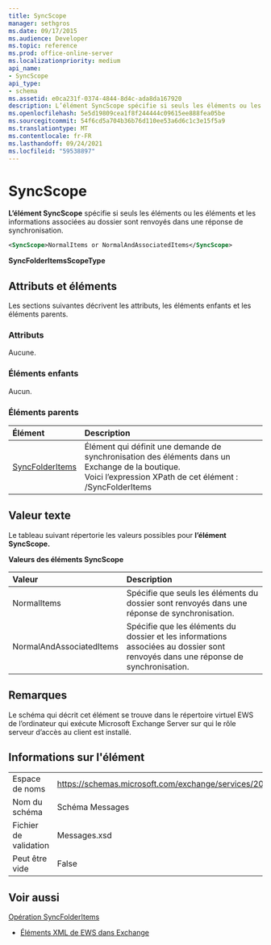 ```yaml
---
title: SyncScope
manager: sethgros
ms.date: 09/17/2015
ms.audience: Developer
ms.topic: reference
ms.prod: office-online-server
ms.localizationpriority: medium
api_name:
- SyncScope
api_type:
- schema
ms.assetid: e0ca231f-0374-4844-8d4c-ada8da167920
description: L’élément SyncScope spécifie si seuls les éléments ou les éléments et les informations associées au dossier sont renvoyés dans une réponse de synchronisation.
ms.openlocfilehash: 5e5d19809cea1f8f244444c09615ee888fea05be
ms.sourcegitcommit: 54f6cd5a704b36b76d110ee53a6d6c1c3e15f5a9
ms.translationtype: MT
ms.contentlocale: fr-FR
ms.lasthandoff: 09/24/2021
ms.locfileid: "59538897"
---
```

# <a name="syncscope"></a>SyncScope

**L’élément SyncScope** spécifie si seuls les éléments ou les éléments et les informations associées au dossier sont renvoyés dans une réponse de synchronisation. 
  
```xml
<SyncScope>NormalItems or NormalAndAssociatedItems</SyncScope>
```

 **SyncFolderItemsScopeType**
## <a name="attributes-and-elements"></a>Attributs et éléments

Les sections suivantes décrivent les attributs, les éléments enfants et les éléments parents.
  
### <a name="attributes"></a>Attributs

Aucune.
  
### <a name="child-elements"></a>Éléments enfants

Aucun.
  
### <a name="parent-elements"></a>Éléments parents

|**Élément**|**Description**|
|:-----|:-----|
|[SyncFolderItems](syncfolderitems.md) <br/> |Élément qui définit une demande de synchronisation des éléments dans un Exchange de la boutique.  <br/> Voici l’expression XPath de cet élément :  <br/> /SyncFolderItems  <br/> |
   
## <a name="text-value"></a>Valeur texte

Le tableau suivant répertorie les valeurs possibles pour **l’élément SyncScope.** 
  
**Valeurs des éléments SyncScope**

|**Valeur**|**Description**|
|:-----|:-----|
|NormalItems  <br/> |Spécifie que seuls les éléments du dossier sont renvoyés dans une réponse de synchronisation.  <br/> |
|NormalAndAssociatedItems  <br/> |Spécifie que les éléments du dossier et les informations associées au dossier sont renvoyés dans une réponse de synchronisation.  <br/> |
   
## <a name="remarks"></a>Remarques

Le schéma qui décrit cet élément se trouve dans le répertoire virtuel EWS de l’ordinateur qui exécute Microsoft Exchange Server sur qui le rôle serveur d’accès au client est installé.
  
## <a name="element-information"></a>Informations sur l'élément

|||
|:-----|:-----|
|Espace de noms  <br/> |https://schemas.microsoft.com/exchange/services/2006/messages  <br/> |
|Nom du schéma  <br/> |Schéma Messages  <br/> |
|Fichier de validation  <br/> |Messages.xsd  <br/> |
|Peut être vide  <br/> |False  <br/> |
   
## <a name="see-also"></a>Voir aussi



[Opération SyncFolderItems](syncfolderitems-operation.md)


- [Éléments XML de EWS dans Exchange](ews-xml-elements-in-exchange.md)

